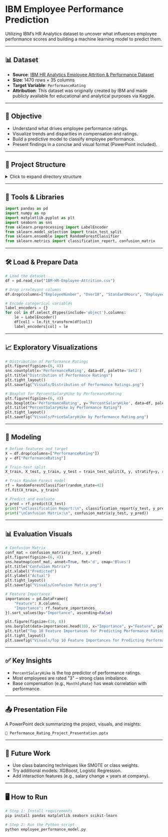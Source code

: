 # IBM Employee Performance Prediction

Utilizing IBM’s HR Analytics dataset to uncover what influences employee performance scores and building a machine learning model to predict them.

---

## 📊 Dataset
- **Source**: [IBM HR Analytics Employee Attrition & Performance Dataset](https://www.kaggle.com/datasets/pavansubhasht/ibm-hr-analytics-attrition-dataset)
- **Size**: 1470 rows × 35 columns
- **Target Variable**: `PerformanceRating`
- **Attribution**: This dataset was originally created by IBM and made publicly available for educational and analytical purposes via Kaggle.

---

## 📌 Objective
- Understand what drives employee performance ratings.
- Visualize trends and disparities in compensation and ratings.
- Build a predictive model to classify employee performance.
- Present findings in a concise and visual format (PowerPoint included).

---

## 📁 Project Structure
<details>
<summary>Click to expand directory structure</summary>

```
IBM-Employee-Performance-Prediction/
├── IBM-HR-Employee-Attrition.csv                 # Dataset
├── employee_performance_model.py                 # Python model script
├── Performance_Rating_Project_Presentation.pptx  # Final presentation
├── README.md                                     # Project documentation
└── Visuals/                                      # All generated visual assets
    ├── Confusion Matrix.png
    ├── Distribution of Performance Ratings.png
    ├── Monthly Rate by Performance Rating.png
    ├── MonthlyIncome by Performance Rating.png
    ├── PriceSalaryHike by Performance Rating.png
    └── Top 10 Feature Importances for Predicting Performance Rating.png
```
</details>

---

## 🧪 Tools & Libraries
```python
import pandas as pd
import numpy as np
import matplotlib.pyplot as plt
import seaborn as sns
from sklearn.preprocessing import LabelEncoder
from sklearn.model_selection import train_test_split
from sklearn.ensemble import RandomForestClassifier
from sklearn.metrics import classification_report, confusion_matrix
```

---

## 🛠️ Load & Prepare Data
```python
# Load the dataset
df = pd.read_csv("IBM-HR-Employee-Attrition.csv")

# Drop irrelevant columns
df.drop(columns=["EmployeeNumber", "Over18", "StandardHours", "EmployeeCount"], inplace=True)

# Encode categorical variables
label_encoders = {}
for col in df.select_dtypes(include='object').columns:
    le = LabelEncoder()
    df[col] = le.fit_transform(df[col])
    label_encoders[col] = le
```

---

## 📈 Exploratory Visualizations
```python
# Distribution of Performance Ratings
plt.figure(figsize=(6, 4))
sns.countplot(x='PerformanceRating', data=df, palette='Set2')
plt.title("Distribution of Performance Ratings")
plt.tight_layout()
plt.savefig("Visuals/Distribution of Performance Ratings.png")

# Boxplot for PercentSalaryHike by PerformanceRating
plt.figure(figsize=(6, 4))
sns.boxplot(x='PerformanceRating', y='PercentSalaryHike', data=df, palette='Set3')
plt.title("PercentSalaryHike by Performance Rating")
plt.tight_layout()
plt.savefig("Visuals/PriceSalaryHike by Performance Rating.png")
```

---

## 🧠 Modeling
```python
# Define features and target
X = df.drop(columns=["PerformanceRating"])
y = df["PerformanceRating"]

# Train-test split
X_train, X_test, y_train, y_test = train_test_split(X, y, stratify=y, random_state=42)

# Train Random Forest model
rf = RandomForestClassifier(random_state=42)
rf.fit(X_train, y_train)

# Predict and evaluate
y_pred = rf.predict(X_test)
print("\nClassification Report:\n", classification_report(y_test, y_pred))
print("\nConfusion Matrix:\n", confusion_matrix(y_test, y_pred))
```

---

## 📊 Evaluation Visuals
```python
# Confusion Matrix
conf_mat = confusion_matrix(y_test, y_pred)
plt.figure(figsize=(6, 4))
sns.heatmap(conf_mat, annot=True, fmt='d', cmap='Blues')
plt.title("Confusion Matrix")
plt.xlabel("Predicted")
plt.ylabel("Actual")
plt.tight_layout()
plt.savefig("Visuals/Confusion Matrix.png")

# Feature Importance
importances = pd.DataFrame({
    "Feature": X.columns,
    "Importance": rf.feature_importances_
}).sort_values(by="Importance", ascending=False)

plt.figure(figsize=(10, 6))
sns.barplot(data=importances.head(10), x="Importance", y="Feature", palette="viridis")
plt.title("Top 10 Feature Importances for Predicting Performance Rating")
plt.tight_layout()
plt.savefig("Visuals/Top 10 Feature Importances for Predicting Performance Rating.png")
```

---

## ✅ Key Insights
- `PercentSalaryHike` is the top predictor of performance ratings.
- Most employees are rated "3" – strong class imbalance.
- Base compensation (e.g., `MonthlyRate`) has weak correlation with performance.

---

## 📤 Presentation File
A PowerPoint deck summarizing the project, visuals, and insights:
```
📄 Performance_Rating_Project_Presentation.pptx
```

---

## 🧠 Future Work
- Use class balancing techniques like SMOTE or class weights.
- Try additional models: XGBoost, Logistic Regression.
- Add interaction features (e.g., salary change × years at company).

---

## 🖥 How to Run
```bash
# Step 1: Install requirements
pip install pandas matplotlib seaborn scikit-learn

# Step 2: Run the Python script
python employee_performance_model.py
```
